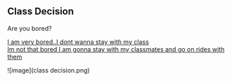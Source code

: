 Class Decision
---
Are you bored?

[I am very bored..I dont wanna stay with my class](friends-class.md)  
[Im not that bored I am gonna stay with my classmates and go on rides with them](go-home.md)

![image](class decision.png)